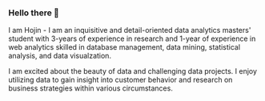 ### Hello there 👋

I am Hojin - I am an inquisitive and detail-oriented data analytics masters' student with 3-years of experience in research and 1-year of experience in web analytics skilled in database management, data mining, statistical analysis, and data visualzation. 

I am excited about the beauty of data and challenging data projects. I enjoy utilizing data to gain insight into customer behavior and research on business strategies within various circumstances. 
